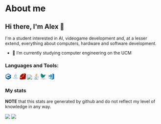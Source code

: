# About me

## Hi there, I'm Alex 👋

<!-- future portfolio here -->

I'm a student interested in AI, videogame development and, at a lesser extend, everything about computers, hardware and software development.

- 🔭 I’m currently studying computer engineering on the UCM

### Languages and Tools:

<code><img height="20" src="https://raw.githubusercontent.com/github/explore/80688e429a7d4ef2fca1e82350fe8e3517d3494d/topics/cpp/cpp.png"></code>
<code><img height="20" src="https://raw.githubusercontent.com/github/explore/80688e429a7d4ef2fca1e82350fe8e3517d3494d/topics/c/c.png"></code>
<code><img height="20" src="https://raw.githubusercontent.com/github/explore/80688e429a7d4ef2fca1e82350fe8e3517d3494d/topics/ruby/ruby.png"></code>
<code><img height="20" src="https://mariadb.org/wp-content/themes/twentynineteen-child/icons/mariadb_org_rgb_h.svg"></code>
<code><img height="20" src="https://raw.githubusercontent.com/github/explore/80688e429a7d4ef2fca1e82350fe8e3517d3494d/topics/java/java.png"></code>
<code><img height="20" src="https://raw.githubusercontent.com/github/explore/80688e429a7d4ef2fca1e82350fe8e3517d3494d/topics/latex/latex.png"></code>
<code><img height="20" src="https://raw.githubusercontent.com/github/explore/80688e429a7d4ef2fca1e82350fe8e3517d3494d/topics/visual-studio-code/visual-studio-code.png"></code>

### My stats

**NOTE** that this stats are generated by github and do not reflect my level of knowledge in any way.

<a>
  <img align="center" width=400px src="https://github-readme-stats.vercel.app/api?username=alk222&show_icons=true&count_private=true&include_all_commits=true&theme=dracula" />
</a>
<a>
  <img align="center" src="https://github-readme-stats.vercel.app/api/top-langs/?username=alk222&langs_count=10&layout=compact&theme=dracula" />
</a>
